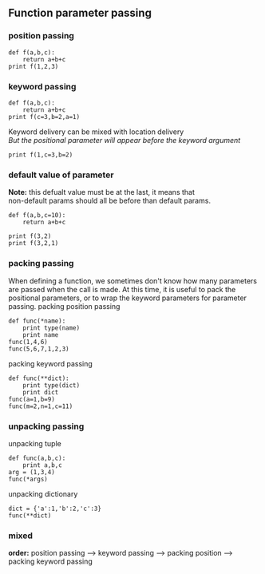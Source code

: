 ## Function parameter passing
### position passing
```
def f(a,b,c):
	return a+b+c
print f(1,2,3)			
```
### keyword passing
```
def f(a,b,c):
	return a+b+c
print f(c=3,b=2,a=1)			
```
Keyword delivery can be mixed with location delivery  
*But the positional parameter will appear before the keyword argument*		
```
print f(1,c=3,b=2)		
```		
### default value of parameter
**Note:** this defualt value must be at the last, it means that  
non-default params should all be before than default params.
```
def f(a,b,c=10):
	return a+b+c

print f(3,2)
print f(3,2,1)
```
### packing passing
When defining a function, we sometimes don't know how many parameters are passed when the call is made. At this time, it is useful to pack the positional parameters, or to wrap the keyword parameters for parameter passing.
 packing position passing  
```
def func(*name):
	print type(name)
	print name
func(1,4,6)
func(5,6,7,1,2,3)
```
 packing keyword passing
```
def func(**dict):
	print type(dict)
	print dict 
func(a=1,b=9)
func(m=2,n=1,c=11)
```
### unpacking passing
 unpacking tuple
```
def func(a,b,c):
	print a,b,c
arg = (1,3,4)
func(*args)
```
 unpacking dictionary
```
dict = {'a':1,'b':2,'c':3}
func(**dict)
```
### mixed
**order:** position passing --> keyword passing --> packing position --> packing keyword passing
